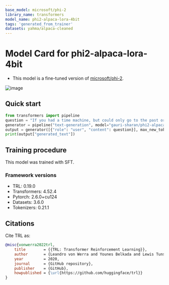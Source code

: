 ```yaml
---
base_model: microsoft/phi-2
library_name: transformers
model_name: phi2-alpaca-lora-4bit
tags: 'generated_from_trainer'
datasets: yahma/alpaca-cleaned
---
```


# Model Card for phi2-alpaca-lora-4bit

- This model is a fine-tuned version of [microsoft/phi-2](https://huggingface.co/microsoft/phi-2).

![image](https://github.com/user-attachments/assets/375447f6-face-49c1-a3ee-3d3dfd8643f4)

## Quick start

```python
from transformers import pipeline
question = "If you had a time machine, but could only go to the past or the future once and never return, which would you choose and why?"
generator = pipeline("text-generation", model="gauri-sharan/phi2-alpaca-lora-4bit", device="cuda")
output = generator([{"role": "user", "content": question}], max_new_tokens=128, return_full_text=False)[0]
print(output["generated_text"])
```

## Training procedure

 


This model was trained with SFT.

### Framework versions

- TRL: 0.19.0
- Transformers: 4.52.4
- Pytorch: 2.6.0+cu124
- Datasets: 3.6.0
- Tokenizers: 0.21.1

## Citations



Cite TRL as:
    
```bibtex
@misc{vonwerra2022trl,
	title        = {{TRL: Transformer Reinforcement Learning}},
	author       = {Leandro von Werra and Younes Belkada and Lewis Tunstall and Edward Beeching and Tristan Thrush and Nathan Lambert and Shengyi Huang and Kashif Rasul and Quentin Gallou{\'e}dec},
	year         = 2020,
	journal      = {GitHub repository},
	publisher    = {GitHub},
	howpublished = {\url{https://github.com/huggingface/trl}}
}
```
